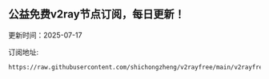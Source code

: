 ## 公益免费v2ray节点订阅，每日更新！
更新时间：2025-07-17

订阅地址:
```
https://raw.githubusercontent.com/shichongzheng/v2rayfree/main/v2rayfree
```
